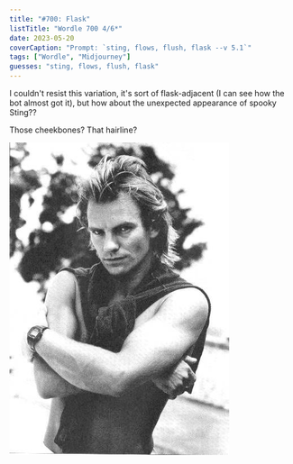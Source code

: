 ```yaml
---
title: "#700: Flask"
listTitle: "Wordle 700 4/6*"
date: 2023-05-20
coverCaption: "Prompt: `sting, flows, flush, flask --v 5.1`"
tags: ["Wordle", "Midjourney"]
guesses: "sting, flows, flush, flask"
---
```


I couldn't resist this variation, it's sort of flask-adjacent (I can see how the bot almost got it), but how about the unexpected appearance of spooky Sting??

Those cheekbones? That hairline?

![Four AI interpretations of the 'wreck, storm, shorn' prompt.](sting.jpg "The musician, [Sting](https://en.wikipedia.org/wiki/Sting_(musician))")
